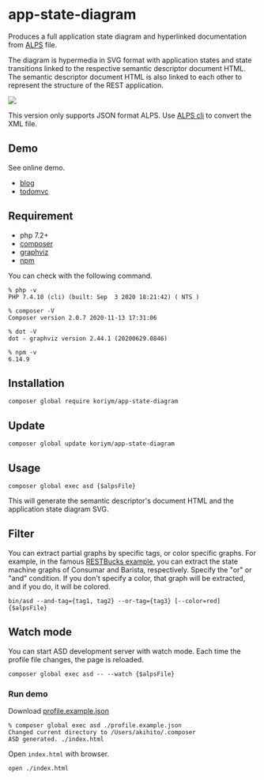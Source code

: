 # app-state-diagram

Produces a full application state diagram and hyperlinked documentation from [ALPS](http://alps.io/) file. 

The diagram is hypermedia in SVG format with application states and state transitions linked to the respective semantic descriptor document HTML. The semantic descriptor document HTML is also linked to each other to represent the structure of the REST application.

<a href="https://koriym.github.io/app-state-diagram/blog/profile.svg"><img src="https://koriym.github.io/app-state-diagram/blog/profile.svg"></a>

This version only supports JSON format ALPS. Use [ALPS cli](https://github.com/filip26/alps) to convert the XML file.

## Demo

See online demo.

 * [blog](https://koriym.github.io/app-state-diagram/blog/)
 * [todomvc](https://koriym.github.io/app-state-diagram/todomvc/)

## Requirement

 * php 7.2+
 * [composer](https://getcomposer.org/)
 * [graphviz](https://graphviz.org/download/)
 * [npm](https://nodejs.org/en/download/)


You can check with the following command.

```
% php -v
PHP 7.4.10 (cli) (built: Sep  3 2020 18:21:42) ( NTS )

% composer -V
Composer version 2.0.7 2020-11-13 17:31:06

% dot -V    
dot - graphviz version 2.44.1 (20200629.0846)

% npm -v
6.14.9
```

## Installation

```
composer global require koriym/app-state-diagram
```

## Update

```
composer global update koriym/app-state-diagram
```

## Usage

```
composer global exec asd {$alpsFile}
```

This will generate the semantic descriptor's document HTML and the application state diagram SVG.


## Filter

You can extract partial graphs by specific tags, or color specific graphs. For example, in the famous [RESTBucks example](https://www.infoq.com/articles/webber-rest-workflow/), you can extract the state machine graphs of Consumar and Barista, respectively.
Specify the "or" or "and" condition. If you don't specify a color, that graph will be extracted, and if you do, it will be colored.

```
bin/asd --and-tag={tag1, tag2} --or-tag={tag3} [--color=red] {$alpsFile}
```

## Watch mode

You can start ASD development server with watch mode. 
Each time the profile file changes, the page is reloaded.

```
composer global exec asd -- --watch {$alpsFile}
```

### Run demo

Download [profile.example.json](https://koriym.github.io/app-state-diagram/blog/profile.json)
```
% composer global exec asd ./profile.example.json 
Changed current directory to /Users/akihito/.composer
ASD generated. ./index.html
```

Open `index.html` with browser.

```
open ./index.html
```
